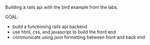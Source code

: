 Building a rails api with the bird example from the labs.

GOAL: 

   - build a functioning rails api backend
   - use html, css, and javascript to build the front end
   - communicate using json formatting between front and back end